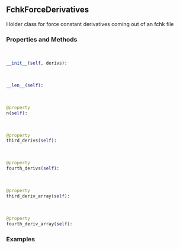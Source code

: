 ## <a id="McUtils.GaussianInterface.FChkDerivatives.FchkForceDerivatives">FchkForceDerivatives</a>
Holder class for force constant derivatives coming out of an fchk file

### Properties and Methods
<a id="McUtils.GaussianInterface.FChkDerivatives.FchkForceDerivatives.__init__" class="docs-object-method">&nbsp;</a>
```python
__init__(self, derivs): 
```

<a id="McUtils.GaussianInterface.FChkDerivatives.FchkForceDerivatives.__len__" class="docs-object-method">&nbsp;</a>
```python
__len__(self): 
```

<a id="McUtils.GaussianInterface.FChkDerivatives.FchkForceDerivatives.n" class="docs-object-method">&nbsp;</a>
```python
@property
n(self): 
```

<a id="McUtils.GaussianInterface.FChkDerivatives.FchkForceDerivatives.third_derivs" class="docs-object-method">&nbsp;</a>
```python
@property
third_derivs(self): 
```

<a id="McUtils.GaussianInterface.FChkDerivatives.FchkForceDerivatives.fourth_derivs" class="docs-object-method">&nbsp;</a>
```python
@property
fourth_derivs(self): 
```

<a id="McUtils.GaussianInterface.FChkDerivatives.FchkForceDerivatives.third_deriv_array" class="docs-object-method">&nbsp;</a>
```python
@property
third_deriv_array(self): 
```

<a id="McUtils.GaussianInterface.FChkDerivatives.FchkForceDerivatives.fourth_deriv_array" class="docs-object-method">&nbsp;</a>
```python
@property
fourth_deriv_array(self): 
```

### Examples



